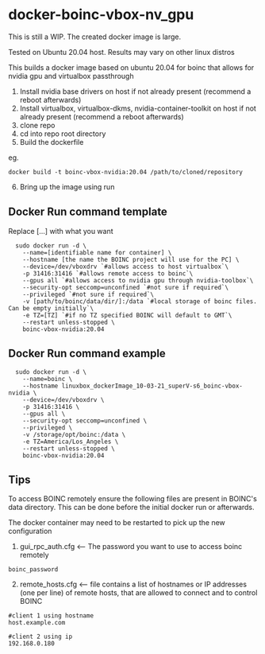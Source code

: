 # docker-boinc-vbox-nv_gpu
This is still a WIP. The created docker image is large.

Tested on Ubuntu 20.04 host. Results may vary on other linux distros

This builds a docker image based on ubuntu 20.04 for boinc that allows for nvidia gpu and virtualbox passthrough

1. Install nvidia base drivers on host if not already present (recommend a reboot afterwards)
2. Install  virtualbox, virtualbox-dkms, nvidia-container-toolkit on host if not already present (recommend a reboot afterwards)
3. clone repo
4. cd into repo root directory
5. Build the dockerfile

eg. 
```
docker build -t boinc-vbox-nvidia:20.04 /path/to/cloned/repository
```
6. Bring up the image using run

## Docker Run command template
Replace [...] with what you want

```
  sudo docker run -d \
    --name=[identifiable name for container] \
    --hostname [the name the BOINC project will use for the PC] \
    --device=/dev/vboxdrv `#allows access to host virtualbox`\
    -p 31416:31416 `#allows remote access to boinc`\
    --gpus all `#allows access to nvidia gpu through nvidia-toolbox`\
    --security-opt seccomp=unconfined `#not sure if required`\
    --privileged `#not sure if required`\
    -v [path/to/boinc/data/dir/]:/data `#local storage of boinc files. Can be empty initially`\
    -e TZ=[TZ] `#if no TZ specified BOINC will default to GMT`\
    --restart unless-stopped \
    boinc-vbox-nvidia:20.04
```




## Docker Run command example
```
  sudo docker run -d \
    --name=boinc \
    --hostname linuxbox_dockerImage_10-03-21_superV-s6_boinc-vbox-nvidia \
    --device=/dev/vboxdrv \
    -p 31416:31416 \
    --gpus all \
    --security-opt seccomp=unconfined \
    --privileged \
    -v /storage/opt/boinc:/data \
    -e TZ=America/Los_Angeles \
    --restart unless-stopped \
    boinc-vbox-nvidia:20.04
```

## Tips
To access BOINC remotely ensure the following files are present in BOINC's data directory. This can be done before the initial docker run or afterwards.

The docker container may need to be restarted to pick up the new configuration

1. gui_rpc_auth.cfg <-- The password you want to use to access boinc remotely
```
boinc_password
```
2. remote_hosts.cfg <-- file contains a list of hostnames or IP addresses (one per line) of remote hosts, that are allowed to connect and to control BOINC
```
#client 1 using hostname
host.example.com

#client 2 using ip
192.168.0.180
```
